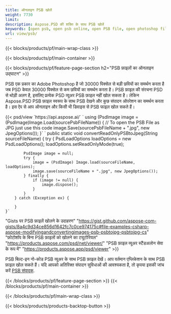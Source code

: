 ```yaml
---
title: ऑनलाइन PSB खोलें
weight: 7730
limit: 
description: Aspose.PSD की शक्ति के साथ PSB खोलें
keywords: [open psb, open psb online, open PSB file, open photoshop file, preview psb]
url: view/psb/
---
```


{{< blocks/products/pf/main-wrap-class >}}

{{< blocks/products/pf/main-container >}}

{{< blocks/products/pf/feature-page-section h2="PSB फ़ाइलों का ऑनलाइन उद्घाटन" >}}
<p>PSB एक प्रकार का Adobe Photoshop है जो 30000 पिक्सेल से बड़ी छवियों का समर्थन करता है जब PSD केवल 30000 पिक्सेल से कम छवियों का समर्थन करता है। PSB फ़ाइल की संरचना PSD से थोड़ी अलग है, इसलिए प्रत्येक PSD व्यूअर PSB फ़ाइल नहीं खोल सकता है। लेकिन Aspose.PSD PSB फ़ाइल स्वरूप के साथ PSB देखने और कुछ संपादन ऑपरेशन का समर्थन करता है। इस ऐप से आप ऑनलाइन और किसी भी डिवाइस से PSB फाइल खोल सकते हैं।</p>
{{< psd/view `https://api.aspose.ai/` 
`    using (PsdImage image = (PsdImage)Image.Load(sourcePsbFileName))
    {
	    // To open the PSB File as JPG just use this code
        image.Save(sourcePsbFileName + ".jpg",  new JpegOptions());
    }`  `    public static void convertReadOnlyPSBtoJpeg(String sourceFileName) {
        try {
            PsdLoadOptions loadOptions = new PsdLoadOptions();
            loadOptions.setReadOnlyMode(true);
            
            PsdImage image = null;
            try {
                image = (PsdImage) Image.load(sourceFileName, loadOptions);
                image.save(sourceFileName + ".jpg", new JpegOptions());
            } finally {
                if (image != null) {
                    image.dispose();
                }
            }
        } catch (Exception ex) {

        }
    }` 
"Gists पर PSB फ़ाइलें खोलने के उदाहरण" "https://gist.github.com/aspose-com-gists/8a4c9d34ce856d1642fc7c0ce974175c#file-examples-csharp-aspose-modifyingandconvertingimages-psb-psbtojpg-psbtojpg-cs" 
"फ़ोटोशॉप के बिना PSB फ़ाइलों को खोलने का ट्यूटोरियल" "https://products.aspose.com/psd/net/viewer/" 
"PSB फ़ाइल व्यूअर स्टैंडअलोन सेवा के रूप में" "https://products.aspose.app/psd/viewer" >}}
<p>PSB बिल्ट-इन नो-कोड PSB व्यूअर के साथ PSB फ़ाइल देखें। आप वर्तमान एप्लिकेशन के साथ PSB फ़ाइल खोल सकते हैं। यदि आपको अतिरिक्त संपादन सुविधाओं की आवश्यकता है, तो कृपया इसकी जांच करें <a href="https://products.aspose.app/psd/template-editor">PSB संपादक</a>.</p>
{{< /blocks/products/pf/feature-page-section >}}
{{< /blocks/products/pf/main-container >}}


{{< /blocks/products/pf/main-wrap-class >}}

{{< blocks/products/products-backtop-button >}}

